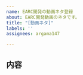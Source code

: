```yaml
---
name: EARC開発の動画ネタ登録
about: EARC開発動画のネタです。
title: "[動画ネタ]"
labels: ''
assignees: argama147

---
```


## 内容
